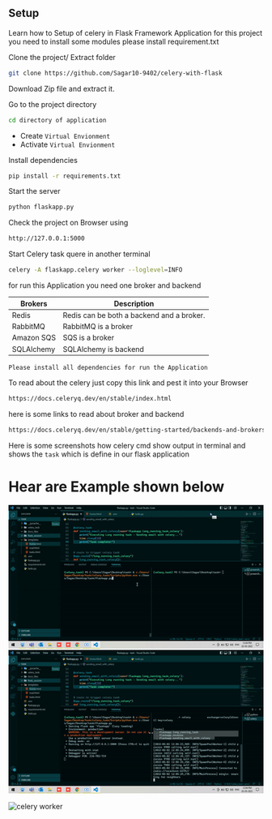 
## Setup 

Learn how to Setup of celery in Flask Framework Application for this project you need to install some modules please install requirement.txt 

Clone the project/ Extract folder
```bash
git clone https://github.com/Sagar10-9402/celery-with-flask
```

Download Zip file and extract it.

Go to the project directory
```bash
cd directory of application
```

* Create `Virtual Envionment`
* Activate `Virtual Envionment`


Install dependencies
```bash
pip install -r requirements.txt
```

Start the server
```bash
python flaskapp.py
```

Check the project on Browser using
```bash
http://127.0.0.1:5000
```

Start Celery task quere in another terminal
```bash
celery -A flaskapp.celery worker --loglevel=INFO
```

for run this Application you need one broker and backend


| Brokers| Description |
| --- | --- |
| Redis | Redis can be both a backend and a broker. |
| RabbitMQ | RabbitMQ is a broker |
| Amazon SQS | SQS is a broker |
| SQLAlchemy | SQLAlchemy is backend |


`Please install all dependencies for run the Application `

To read about the celery just copy this link and pest it into your Browser
```bash
https://docs.celeryq.dev/en/stable/index.html
```

here is some links to read about broker and backend 
```bash
https://docs.celeryq.dev/en/stable/getting-started/backends-and-brokers/index.html
```

Here is some screenshots how celery cmd show output in terminal 
and shows the `task` which is define in our flask application 


# Hear are Example shown below

![Alt text](1.gif)
![Alt text](2.gif)

![celery worker](https://user-images.githubusercontent.com/74914991/166153637-cc865f7d-7872-4768-801f-1e2094193f74.jpg)



